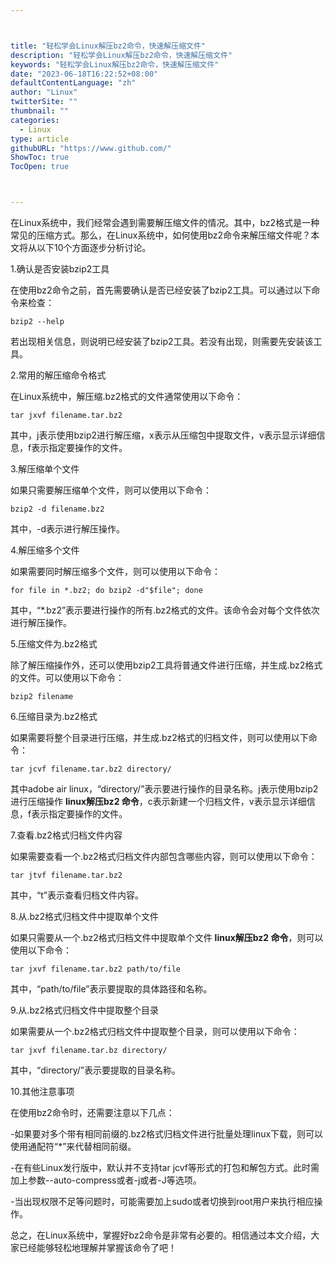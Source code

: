 ```yaml
---



title: "轻松学会Linux解压bz2命令，快速解压缩文件"
description: "轻松学会Linux解压bz2命令，快速解压缩文件"
keywords: "轻松学会Linux解压bz2命令，快速解压缩文件"
date: "2023-06-18T16:22:52+08:00"
defaultContentLanguage: "zh"
author: "Linux"
twitterSite: ""
thumbnail: ""
categories:
  - Linux
type: article
githubURL: "https://www.github.com/"
ShowToc: true
TocOpen: true



---
```


在Linux系统中，我们经常会遇到需要解压缩文件的情况。其中，bz2格式是一种常见的压缩方式。那么，在Linux系统中，如何使用bz2命令来解压缩文件呢？本文将从以下10个方面逐步分析讨论。

1.确认是否安装bzip2工具

在使用bz2命令之前，首先需要确认是否已经安装了bzip2工具。可以通过以下命令来检查：

```
bzip2 --help
```

若出现相关信息，则说明已经安装了bzip2工具。若没有出现，则需要先安装该工具。

2.常用的解压缩命令格式

在Linux系统中，解压缩.bz2格式的文件通常使用以下命令：

```
tar jxvf filename.tar.bz2
```

其中，j表示使用bzip2进行解压缩，x表示从压缩包中提取文件，v表示显示详细信息，f表示指定要操作的文件。

3.解压缩单个文件

如果只需要解压缩单个文件，则可以使用以下命令：

```
bzip2 -d filename.bz2
```

其中，-d表示进行解压操作。

4.解压缩多个文件

如果需要同时解压缩多个文件，则可以使用以下命令：

```
for file in *.bz2; do bzip2 -d"$file"; done
```

其中，“*.bz2”表示要进行操作的所有.bz2格式的文件。该命令会对每个文件依次进行解压操作。

5.压缩文件为.bz2格式

除了解压缩操作外，还可以使用bzip2工具将普通文件进行压缩，并生成.bz2格式的文件。可以使用以下命令：

```
bzip2 filename
```

6.压缩目录为.bz2格式

如果需要将整个目录进行压缩，并生成.bz2格式的归档文件，则可以使用以下命令：

```
tar jcvf filename.tar.bz2 directory/
```

其中adobe air linux，“directory/”表示要进行操作的目录名称。j表示使用bzip2进行压缩操作 **linux解压bz2 命令**，c表示新建一个归档文件，v表示显示详细信息，f表示指定要操作的文件。

7.查看.bz2格式归档文件内容

如果需要查看一个.bz2格式归档文件内部包含哪些内容，则可以使用以下命令：

```
tar jtvf filename.tar.bz2
```

其中，“t”表示查看归档文件内容。

8.从.bz2格式归档文件中提取单个文件

如果只需要从一个.bz2格式归档文件中提取单个文件 **linux解压bz2 命令**，则可以使用以下命令：

```
tar jxvf filename.tar.bz2 path/to/file
```

其中，“path/to/file”表示要提取的具体路径和名称。

9.从.bz2格式归档文件中提取整个目录

如果需要从一个.bz2格式归档文件中提取整个目录，则可以使用以下命令：

```
tar jxvf filename.tar.bz directory/
```

其中，“directory/”表示要提取的目录名称。

10.其他注意事项

在使用bz2命令时，还需要注意以下几点：

-如果要对多个带有相同前缀的.bz2格式归档文件进行批量处理linux下载，则可以使用通配符“*”来代替相同前缀。

-在有些Linux发行版中，默认并不支持tar jcvf等形式的打包和解包方式。此时需加上参数--auto-compress或者-j或者-J等选项。

-当出现权限不足等问题时，可能需要加上sudo或者切换到root用户来执行相应操作。

总之，在Linux系统中，掌握好bz2命令是非常有必要的。相信通过本文介绍，大家已经能够轻松地理解并掌握该命令了吧！